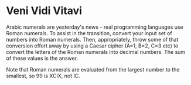 # Veni Vidi Vitavi

Arabic numerals are yesterday's news - real programming languages use Roman numerals. To assist in the transition, convert your input set of numbers into Roman numerals. Then, appropriately, throw some of that conversion effort away by using a Caesar cipher (A=1, B=2, C=3 etc) to convert the letters of the Roman numerals into decimal numbers. The sum of these values is the answer.

Note that Roman numerals are evaluated from the largest number to the smallest, so 99 is XCIX, not IC.
